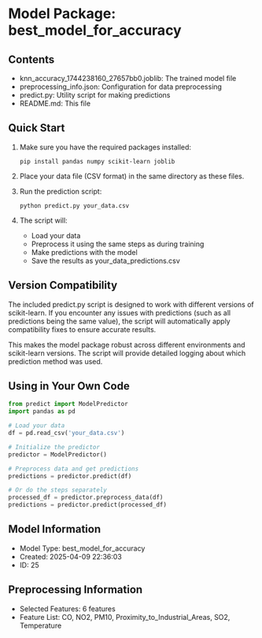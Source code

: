 # Model Package: best_model_for_accuracy

## Contents

- knn_accuracy_1744238160_27657bb0.joblib: The trained model file
- preprocessing_info.json: Configuration for data preprocessing
- predict.py: Utility script for making predictions
- README.md: This file

## Quick Start
1. Make sure you have the required packages installed:
   ```
   pip install pandas numpy scikit-learn joblib
   ```

2. Place your data file (CSV format) in the same directory as these files.

3. Run the prediction script:
   ```
   python predict.py your_data.csv
   ```

4. The script will:
   - Load your data
   - Preprocess it using the same steps as during training
   - Make predictions with the model
   - Save the results as your_data_predictions.csv

## Version Compatibility

The included predict.py script is designed to work with different versions of scikit-learn. If you encounter any issues with predictions (such as all predictions being the same value), the script will automatically apply compatibility fixes to ensure accurate results.

This makes the model package robust across different environments and scikit-learn versions. The script will provide detailed logging about which prediction method was used.

## Using in Your Own Code
```python
from predict import ModelPredictor
import pandas as pd

# Load your data
df = pd.read_csv('your_data.csv')

# Initialize the predictor
predictor = ModelPredictor()

# Preprocess data and get predictions
predictions = predictor.predict(df)

# Or do the steps separately
processed_df = predictor.preprocess_data(df)
predictions = predictor.predict(processed_df)
```

## Model Information
- Model Type: best_model_for_accuracy
- Created: 2025-04-09 22:36:03
- ID: 25


## Preprocessing Information
- Selected Features: 6 features
- Feature List: CO, NO2, PM10, Proximity_to_Industrial_Areas, SO2, Temperature
